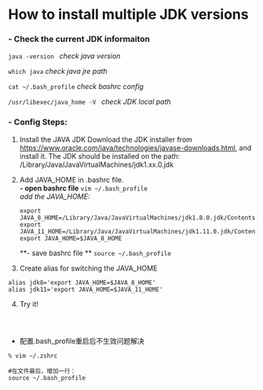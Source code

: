 # How to install multiple JDK versions

### - Check the current JDK informaiton
`java -version ` *check java version*

` which java `  *check java jre path*

` cat ~/.bash_profile ` *check bashrc config*

` /usr/libexec/java_home -V  ` *check JDK local path*

### - Config Steps:
1. Install the JAVA JDK
  Download the JDK installer from https://www.oracle.com/java/technologies/javase-downloads.html, and install it.
  The JDK should be installed on the path: /Library/Java/JavaVirtualMachines/jdk1.xx.0.jdk
2. Add JAVA_HOME in .bashrc file.  
   **- open bashrc file**
   ` vim ~/.bash_profile `   
   *add the JAVA_HOME:*
   
   ``` 
   export JAVA_8_HOME=/Library/Java/JavaVirtualMachines/jdk1.8.0.jdk/Contents/Home  
   export JAVA_11_HOME=/Library/Java/JavaVirtualMachines/jdk1.11.0.jdk/Contents/Home  
   export JAVA_HOME=$JAVA_8_HOME  
   ```
   **- save bashrc file ** 
   ` source ~/.bash_profile ` 
3. Create alias for switching the JAVA_HOME

  ```
  alias jdk8='export JAVA_HOME=$JAVA_8_HOME'  
  alias jdk11='export JAVA_HOME=$JAVA_11_HOME' 
  ```
4. Try it!

```



```
  
  
  
* 配置.bash_profile重启后不生效问题解决
```
% vim ~/.zshrc

#在文件最后，增加一行：
source ~/.bash_profile
```

